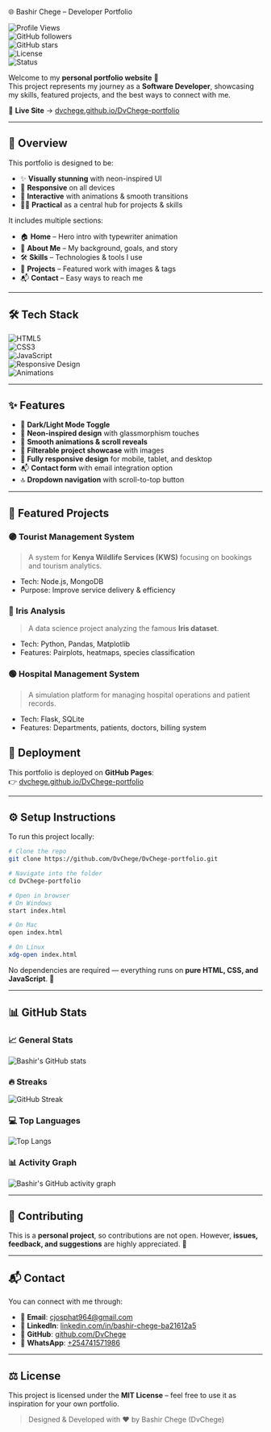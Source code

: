 
 🌐 Bashir Chege – Developer Portfolio  

![Profile Views](https://komarev.com/ghpvc/?username=DvChege&label=Profile%20Views&color=7c3aed&style=flat-square)  
![GitHub followers](https://img.shields.io/github/followers/DvChege?label=Followers&logo=github&style=flat-square&color=06b6d4)  
![GitHub stars](https://img.shields.io/github/stars/DvChege?label=Stars&logo=github&style=flat-square&color=ff00a8)  
![License](https://img.shields.io/badge/license-MIT-green?style=flat-square)  
![Status](https://img.shields.io/badge/Status-Active-success?style=flat-square)  



Welcome to my **personal portfolio website** 🎉  
This project represents my journey as a **Software Developer**, showcasing my skills, featured projects, and the best ways to connect with me.  

🔗 **Live Site** → [dvchege.github.io/DvChege-portfolio](https://dvchege.github.io/DvChege-portfolio/)  

---

## 📖 Overview  
This portfolio is designed to be:  
- ✨ **Visually stunning** with neon-inspired UI  
- 📱 **Responsive** on all devices  
- 🎨 **Interactive** with animations & smooth transitions  
- 🧑‍💻 **Practical** as a central hub for projects & skills  

It includes multiple sections:  
- 🏠 **Home** – Hero intro with typewriter animation  
- 🙋 **About Me** – My background, goals, and story  
- 🛠️ **Skills** – Technologies & tools I use  
- 📂 **Projects** – Featured work with images & tags  
- 📬 **Contact** – Easy ways to reach me  

---

## 🛠️ Tech Stack  

![HTML5](https://img.shields.io/badge/HTML5-E34F26?logo=html5&logoColor=fff&style=for-the-badge)  
![CSS3](https://img.shields.io/badge/CSS3-1572B6?logo=css3&logoColor=fff&style=for-the-badge)  
![JavaScript](https://img.shields.io/badge/JavaScript-F7DF1E?logo=javascript&logoColor=000&style=for-the-badge)  
![Responsive Design](https://img.shields.io/badge/Responsive-Yes-brightgreen?style=for-the-badge)  
![Animations](https://img.shields.io/badge/Animations-CSS%20%26%20JS-blueviolet?style=for-the-badge)  

---

## ✨ Features  
- 🌙 **Dark/Light Mode Toggle**  
- 🎨 **Neon-inspired design** with glassmorphism touches  
- 🚀 **Smooth animations & scroll reveals**  
- 📂 **Filterable project showcase** with images  
- 📱 **Fully responsive design** for mobile, tablet, and desktop  
- 📬 **Contact form** with email integration option  
- 🔝 **Dropdown navigation** with scroll-to-top button  

---

## 📂 Featured Projects  

### 🟣 Tourist Management System  
> A system for **Kenya Wildlife Services (KWS)** focusing on bookings and tourism analytics.  
- Tech: Node.js, MongoDB  
- Purpose: Improve service delivery & efficiency  

### 🔵 Iris Analysis  
> A data science project analyzing the famous **Iris dataset**.  
- Tech: Python, Pandas, Matplotlib  
- Features: Pairplots, heatmaps, species classification  

### 🟢 Hospital Management System  
> A simulation platform for managing hospital operations and patient records.  
- Tech: Flask, SQLite  
- Features: Departments, patients, doctors, billing system  





## 🚀 Deployment  
This portfolio is deployed on **GitHub Pages**:  
👉 [dvchege.github.io/DvChege-portfolio](https://dvchege.github.io/DvChege-portfolio/)  

---

## ⚙️ Setup Instructions  

To run this project locally:  

```bash
# Clone the repo
git clone https://github.com/DvChege/DvChege-portfolio.git

# Navigate into the folder
cd DvChege-portfolio

# Open in browser
# On Windows
start index.html

# On Mac
open index.html

# On Linux
xdg-open index.html
````

No dependencies are required — everything runs on **pure HTML, CSS, and JavaScript**. 🎉

---

## 📊 GitHub Stats

### 📈 General Stats

![Bashir's GitHub stats](https://github-readme-stats.vercel.app/api?username=DvChege\&show_icons=true\&theme=radical)

### 🔥 Streaks

![GitHub Streak](https://streak-stats.demolab.com?user=DvChege\&theme=radical\&hide_border=true)

### 💻 Top Languages

![Top Langs](https://github-readme-stats.vercel.app/api/top-langs/?username=DvChege\&layout=compact\&theme=radical)

### 📊 Activity Graph

![Bashir's GitHub activity graph](https://github-readme-activity-graph.vercel.app/graph?username=DvChege\&theme=radical)

---

## 🤝 Contributing

This is a **personal project**, so contributions are not open.
However, **issues, feedback, and suggestions** are highly appreciated. 🙌

---

## 📬 Contact

You can connect with me through:

* 📧 **Email**: [cjosphat964@gmail.com](mailto:cjosphat964@gmail.com)
* 💼 **LinkedIn**: [linkedin.com/in/bashir-chege-ba21612a5](https://www.linkedin.com/in/bashir-chege-ba21612a5/)
* 🐙 **GitHub**: [github.com/DvChege](https://github.com/DvChege)
* 💬 **WhatsApp**: [+254741571986](https://wa.me/254741571986)

---

## ⚖️ License

This project is licensed under the **MIT License** – feel free to use it as inspiration for your own portfolio.


> Designed & Developed with ❤️ by Bashir Chege (DvChege)







